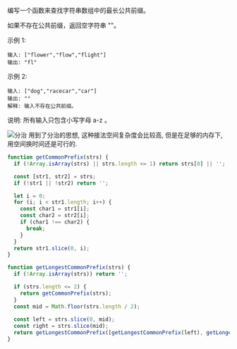 编写一个函数来查找字符串数组中的最长公共前缀。

如果不存在公共前缀，返回空字符串 ""。

示例 1:
```!
输入: ["flower","flow","flight"]
输出: "fl"
```

示例 2:
```!
输入: ["dog","racecar","car"]
输出: ""
解释: 输入不存在公共前缀。
```

说明:
所有输入只包含小写字母 a-z 。

![分治](https://pic.leetcode-cn.com/8bb79902c99719a923d835b9265b2dea6f20fe7f067f313cddcf9dd2a8124c94-file_1555694229984)
用到了分治的思想, 这种接法空间复杂度会比较高, 但是在足够的内存下, 用空间换时间还是可行的.

```js
function getCommonPrefix(strs) {
  if (!Array.isArray(strs) || strs.length <= 1) return strs[0] || '';

  const [str1, str2] = strs;
  if (!str1 || !str2) return '';

  let i = 0;
  for (i; i < str1.length; i++) {
    const char1 = str1[i];
    const char2 = str2[i];
    if (char1 !== char2) {
      break;
    }
  }
  return str1.slice(0, i);
}

function getLongestCommonPrefix(strs) {
  if (!Array.isArray(strs)) return '';

  if (strs.length <= 2) {
    return getCommonPrefix(strs);
  }
  const mid = Math.floor(strs.length / 2);
    
  const left = strs.slice(0, mid);
  const right = strs.slice(mid);
  return getLongestCommonPrefix([getLongestCommonPrefix(left), getLongestCommonPrefix(right)]);
}
```